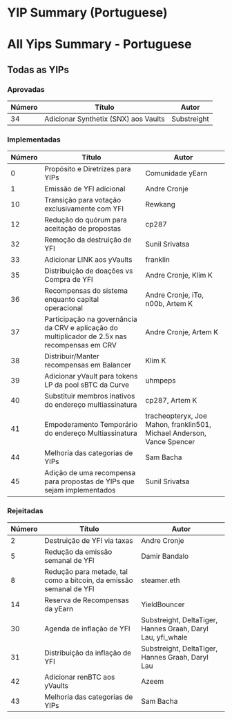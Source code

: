 # YIP Summary \(Portuguese\)

# All Yips Summary - Portuguese
## Todas as YIPs
### Aprovadas

| Número | Título                             | Autor          |
| -------| --------                          | --------        |
| 34     | Adicionar Synthetix (SNX) aos Vaults    | Substreight     |

### Implementadas

| Número | Título                            | Autor          |
| -------| --------                          | --------        |
|0|	Propósito e Diretrizes para YIPs|	Comunidade yEarn|
|1	|Emissão de YFI adicional|	Andre Cronje|
|10|	Transição para votação exclusivamente com YFI |Rewkang|
|12	|Redução do quórum para aceitação de propostas |	cp287|
|32	|Remoção da destruição de YFI	|Sunil Srivatsa|
|33	|Adicionar LINK aos yVaults	|franklin|
|35|	Distribuição de doações vs Compra de YFI	|Andre Cronje, Klim K|
|36	|Recompensas do sistema enquanto capital operacional	|Andre Cronje, iTo, n00b, Artem K|
|37	|Participação na governância da CRV e aplicação do multiplicador de 2.5x nas recompensas em CRV|Andre Cronje, Artem K|
|38	|Distribuir/Manter recompensas em Balancer|Klim K|
|39|	Adicionar yVault para tokens LP da pool sBTC da Curve|uhmpeps|
|40	|Substituir membros inativos do endereço multiassinatura|	cp287, Artem K|
|41|Empoderamento Temporário do endereço Multiassinatura|tracheopteryx, Joe Mahon, franklin501, Michael Anderson, Vance Spencer|
|44|	Melhoria das categorias de YIPs	|Sam Bacha|
|45	|Adição de uma recompensa para propostas de YIPs que sejam implementados|Sunil Srivatsa|
### Rejeitadas

| Número | Título                            | Autor          |
| -------| --------                          | --------        |
|2	|Destruição de YFI via taxas	|Andre Cronje|
|5	|Redução da emissão semanal de YFI|	Damir Bandalo|
|8	|Redução para metade, tal como a bitcoin, da emissão semanal de YFI	|steamer.eth|
|14	|Reserva de Recompensas da yEarn	|YieldBouncer|
|30	|Agenda de inflação de YFI|	Substreight, DeltaTiger, Hannes Graah, Daryl Lau, yfi_whale|
|31	|Distribuição da inflação de YFI	|Substreight, DeltaTiger, Hannes Graah, Daryl Lau|
|42	|Adicionar renBTC aos yVaults|	Azeem|
|43|	Melhoria das categorias de YIPs|	Sam Bacha|             